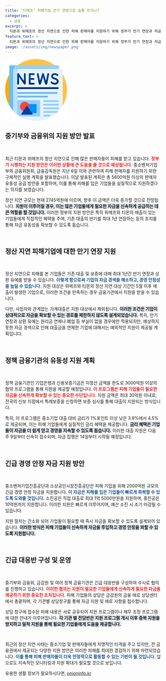 ```yaml
---
title: ‘티메프’ 피해기업 만기 연장으로 숨통 트이나?
categories:
  - 금융
excerpt: >
  티몬과 위메프의 정산 지연으로 인한 피해 판매자를 지원하기 위해 정부가 만기 연장과 저금리 대출을 포함한 긴급 금융 지원 방안을 발표했다. 5월 이후 매출을 기록한 중소기업은 최대 1년간 대출 만기 연장과 1%p 금리 혜택을 받을 수 있다.
feature_text: >
  티몬과 위메프의 정산 지연으로 인한 피해 판매자를 지원하기 위해 정부가 만기 연장과 저금리 대출을 포함한 긴급 금융 지원 방안을 발표했다. 5월 이후 매출을 기록한 중소기업은 최대 1년간 대출 만기 연장과 1%p 금리 혜택을 받을 수 있다.
image: '/assets/img/newspaper.png'
---
```


<p><img src="/assets/img/newspaper.png" alt="kimp 속보" /></p>

<h2 data-ke-size="size26">중기부와 금융위의 지원 방안 발표</h2>

<p data-ke-size="size16">&nbsp;</p>

<p>최근 티몬과 위메프의 정산 지연으로 인해 많은 판매자들이 피해를 받고 있습니다. <b><span style="color: #ee2323;">정부가 시행하는 지원 방안은 이러한 상황에 큰 도움을 줄 것으로 예상됩니다.</span></b> 중소벤처기업부와 금융위원회, 금융감독원은 지난 6일 이와 관련하여 피해 판매자를 지원하기 위한 구체적인 실행 계획을 발표했습니다. 이날 발표된 계획은 총 5600억원 이상의 판매자 유동성 공급 방안을 포함하며, 이를 통해 피해를 입은 기업들을 실질적으로 지원하겠다는 의지를 보였습니다.</p>

<p>정산 지연 규모는 현재 2745억원에 이르며, 향후 이 금액은 더욱 증가할 것으로 전망됩니다. <b><span style="background-color: #21538527;">지원이 이루어질 경우, 이는 많은 기업들에게 필요한 자금을 신속하게 공급하는 데 큰 역할을 할 것입니다.</span></b> 이러한 정부의 지원 방안은 특히 위메프와 티몬의 매출이 있는 기업들에게 직접적인 혜택을 주며, 기존 대출의 만기를 최대 1년 연장하는 등의 조치를 통해 자금 유동성을 확보할 수 있도록 돕습니다.</p>

<p data-ke-size="size16">&nbsp;</p>

<h2 data-ke-size="size26">정산 지연 피해기업에 대한 만기 연장 지원</h2>

<p data-ke-size="size16">&nbsp;</p>

<p>정산 지연으로 피해를 본 기업들은 기존 대출 및 보증에 대해 최대 1년간 만기 연장과 상환 유예를 받을 수 있습니다. <b><span style="color: #1a5490;">이렇게 함으로써 기업의 자금 경색을 해소하고, 경영 안정성을 높일 수 있습니다.</span></b> 지원 대상은 위메프와 티몬의 정산 지연 대상 기간인 5월 이후 매출이 발생한 기업으로, 이러한 조건을 만족하는 경우 금융기관에서 지원을 받을 수 있습니다.</p>

<p>다만, 사업자와 관계없는 가계대출은 지원 대상에서 제외됩니다. <b><span style="background-color: #21538527;">이러한 조건은 기업이 상대적으로 자금을 확보할 수 있는 경로를 제한하지 않도록 설계되었습니다.</span></b> 특히, 만기 연장과 상환 유예는 원리금 연체나 폐업 등 부실이 없을 경우에만 적용되지만, 예상하지 못한 자금 경색으로 인해 대출금을 연체한 기업에 대해서는 예외적인 지원이 제공될 계획입니다.</p>

<p data-ke-size="size16">&nbsp;</p>

<h2 data-ke-size="size26">정책 금융기관의 유동성 지원 계획</h2>

<p data-ke-size="size16">&nbsp;</p>

<p>정책 금융기관인 기업은행과 신용보증기금은 미정산 금액을 한도로 3000억원 이상의 협약 프로그램을 통해 지원을 제공할 예정입니다. <b><span style="color: #ee2323;">이 프로그램은 피해 기업들이 필요한 자금을 신속하게 확보할 수 있는 중요한 수단입니다.</span></b> 지원 금액은 최대 30억원 이내로, 전국의 신보 지점에서 특례보증을 신청하면 보증 심사를 통해 대출이 지원되는 방식입니다.</p>

<p>특히, 이 프로그램은 중소기업 대출 대비 금리가 1%포인트 이상 낮은 3.9%에서 4.5%로 제공되며, 이는 피해 기업들에게 실질적인 금리 혜택을 제공합니다. <b><span style="background-color: #21538527;">금리 혜택은 기업들이 자금을 더 쉽게 얻고 경영을 지속할 수 있도록 돕습니다.</span></b> 이러한 대출 지원은 다음 주 9일부터 신속히 접수되며, 자금 집행은 14일부터 시작될 예정입니다.</p>

<p data-ke-size="size16">&nbsp;</p>

<h2 data-ke-size="size26">긴급 경영 안정 자금 지원 방안</h2>

<p data-ke-size="size16">&nbsp;</p>

<p>중소벤처기업진흥공단과 소상공인시장진흥공단은 피해 기업을 위해 2000억원 규모의 긴급 경영 안정 자금을 지원합니다. <b><span style="color: #1a5490;">이 자금은 피해를 입은 기업들이 빠르게 회복할 수 있도록 도와줄 것입니다.</span></b> 소진공은 직접 대출로 최대 1억 5000만원을 지원하며, 중진공은 10억원까지 지원합니다. 이러한 지원은 빠르게 이루어지며, 예산 소진 시 조기 마감될 수 있습니다.</p>

<p>지원 절차는 간소화 되어 기업들이 필요할 때 즉시 자금을 확보할 수 있도록 설계되어 있습니다. <b><span style="background-color: #21538527;">이러한 방식은 피해 기업들이 신속하게 자금을 투입하고 경영 안정을 꾀할 수 있도록 지원합니다.</span></b></p>

<p data-ke-size="size16">&nbsp;</p>

<h2 data-ke-size="size26">긴급 대응반 구성 및 운영</h2>

<p data-ke-size="size16">&nbsp;</p>

<p>중기부와 금융위, 금감원 및 여러 정책 금융기관은 긴급 대응반을 구성하여 수시로 협의를 진행하고 있습니다. <b><span style="color: #ee2323;">이러한 협의는 지원이 필요한 기업들에게 신속하게 필요한 자금을 제공하기 위한 중요한 조치입니다.</span></b> 피해 기업들의 상담은 금감원의 금융 애로 상담센터에서 총괄하며, 각 기관별 상담창구를 통해 자금 지원 및 애로 사항을 접수합니다.</p>

<p>상담 창구에 접수된 피해 내용은 서로 공유되어 지원 프로그램이나 채무 조정 프로그램에 대한 안내가 이루어집니다. <b><span style="background-color: #21538527;">각 기관 별 전담반은 지원 프로그램 개시 이후 중복 지원을 방지하고 밀착 지원을 통해 필요한 기업들에게 도움을 제공합니다.</span></b></p>

<p data-ke-size="size16">&nbsp;</p>

<p>최근의 정산 지연 사태는 중소기업 및 판매자들에게 치명적인 타격을 주고 있지만, 전 금융권에서 제공되는 다양한 지원 방안은 이러한 피해를 최대한 경감하기 위해 마련되었습니다. <b><span style="color: #1a5490;">이를 통해 피해 판매자들이 더욱 안정적으로 활동할 수 있는 기반이 될 것입니다.</span></b> 앞으로도 지속적인 모니터링과 지원 확대가 필요할 것으로 보입니다.</p>
유용한 생활 정보가 필요하시다면, <a href="https://onioninfo.kr" rel="dofollow">onioninfo.kr</a>


